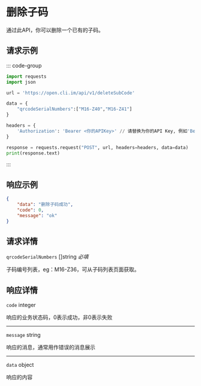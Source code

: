 # 删除子码

通过此API，你可以删除一个已有的子码。

## 请求示例

::: code-group

```python [Python + requests]
import requests
import json

url = 'https://open.cli.im/api/v1/deleteSubCode'

data = {
    "qrcodeSerialNumbers":["M16-Z40","M16-Z41"]
}

headers = {
    'Authorization': 'Bearer <你的APIKey>' // 请替换为你的API Key, 例如'Bearer abc123456'
}

response = requests.request("POST", url, headers=headers, data=data)
print(response.text)
```

:::

## 响应示例

```json
{
    "data": "删除子码成功",
    "code": 0,
    "message": "ok"
}
```

## 请求详情

`qrcodeSerialNumbers` []string *必填*

子码编号列表，eg：M16-Z36，可从子码列表页面获取。


## 响应详情

`code` integer

响应的业务状态码，0表示成功，非0表示失败

---

`message` string

响应的消息，通常用作错误的消息展示

---

`data` object

响应的内容

